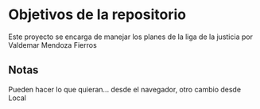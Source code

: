 # Objetivos de la repositorio

Este proyecto se encarga de manejar los planes de la liga de la justicia por Valdemar Mendoza Fierros


## Notas
Pueden hacer lo que quieran... desde el navegador, otro cambio desde Local

